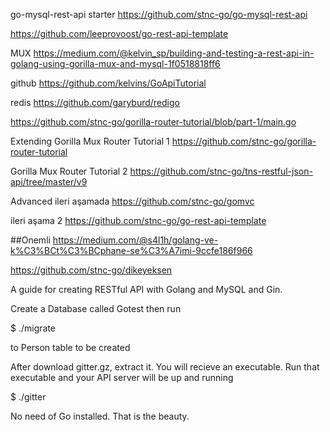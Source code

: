 go-mysql-rest-api
starter https://github.com/stnc-go/go-mysql-rest-api

https://github.com/leeprovoost/go-rest-api-template

MUX https://medium.com/@kelvin_sp/building-and-testing-a-rest-api-in-golang-using-gorilla-mux-and-mysql-1f0518818ff6

github https://github.com/kelvins/GoApiTutorial

redis https://github.com/garyburd/redigo

https://github.com/stnc-go/gorilla-router-tutorial/blob/part-1/main.go

Extending Gorilla Mux Router Tutorial 1 https://github.com/stnc-go/gorilla-router-tutorial

Gorilla Mux Router Tutorial 2 https://github.com/stnc-go/tns-restful-json-api/tree/master/v9

Advanced ileri aşamada https://github.com/stnc-go/gomvc

ileri aşama 2 https://github.com/stnc-go/go-rest-api-template

##Onemli https://medium.com/@s4l1h/golang-ve-k%C3%BCt%C3%BCphane-se%C3%A7imi-9ccfe186f966

https://github.com/stnc-go/dikeyeksen

A guide for creating RESTful API with Golang and MySQL and Gin.

Create a Database called Gotest then run

$ ./migrate

to Person table to be created

After download gitter.gz, extract it. You will recieve an executable. Run that executable and your API server will be up and running

$ ./gitter

No need of Go installed. That is the beauty.
